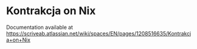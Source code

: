 # Kontrakcja on Nix

Documentation available at https://scriveab.atlassian.net/wiki/spaces/EN/pages/1208516635/Kontrakcja+on+Nix
